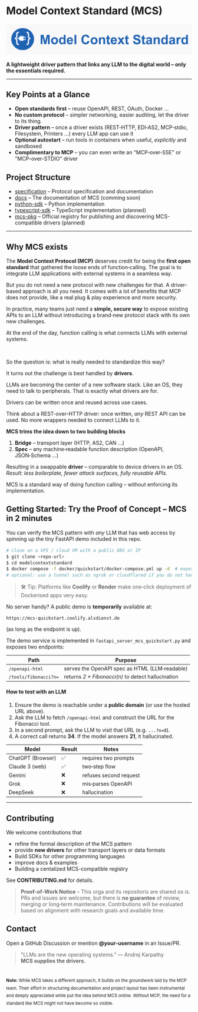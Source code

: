 # Model Context Standard (MCS)

<p align="center">
  <img src="assets/mcs-logo-lg.jpg" alt="MCS logo">
</p>

**A lightweight driver pattern that links any LLM to the digital world – only the essentials required.**

---

## Key Points at a Glance

* **Open standards first** – reuse OpenAPI, REST, OAuth, Docker …
* **No custom protocol** – simpler networking, easier auditing, let the driver to its thing.
* **Driver pattern** – once a driver exists (REST‑HTTP, EDI‑AS2, MCP‑stdio, Filesystem, Printers …) every LLM app can use it
* **Optional autostart** – run tools in containers when useful, *explicitly* and sandboxed
* **Complimentary to MCP** – you can even write an "MCP‑over‑SSE" or "MCP-over-STDIO" driver


## Project Structure

- [specification](https://github.com/modelcontextprotocol/specification) – Protocol specification and documentation  
- [docs](https://github.com/modelcontextprotocol/docs) – The documentation of MCS (comming soon)
- [python-sdk](https://github.com/modelcontextprotocol/python-sdk) – Python implementation  
- [typescript-sdk](https://github.com/modelcontextprotocol/typescript-sdk) – TypeScript implementation (planned)  
- [mcs-pkg](https://github.com/modelcontextprotocol/mcs-pkg) – Official registry for publishing and discovering MCS-compatible drivers (planned)

---

## Why MCS exists

The **Model Context Protocol (MCP)** deserves credit for being the **first open standard** that gathered the loose ends of function‑calling.
The goal is to integrate LLM applications with external systems in a seamless way.

But you do not need a new protocol with new challenges for that. A driver-based approach is all you need. It comes with a lot of benefits that MCP does not provide, like a real plug & play experience and more security.

In practice, many teams just need a **simple, secure way** to expose existing APIs to an LLM without introducing a brand‑new protocol stack with its own new challenges.

At the end of the day, function calling is what connects LLMs with external systems.

<br>

So the question is: what is really needed to standardize this way?

It turns out the challenge is best handled by **drivers**.

LLMs are becoming the center of a new software stack. Like an OS, they need to talk to peripherals. That is exactly what drivers are for.

Drivers can be written once and reused across use cases.

Think about a REST-over-HTTP driver: once written, *any* REST API can be used. No more wrappers needed to connect LLMs to it.

**MCS trims the idea down to two building blocks**

1. **Bridge** – transport layer (HTTP, AS2, CAN …)
2. **Spec** – any machine‑readable function description (OpenAPI, JSON‑Schema …)

Resulting in a swappable **driver** – comparable to device drivers in an OS.
*Result: less boilerplate, fewer attack surfaces, fully reusable APIs.*

MCS is a standard way of doing function calling – without enforcing its implementation.


## Getting Started: Try the Proof of Concept – MCS in 2 minutes

You can verify the MCS pattern with *any* LLM that has web access by spinning up the tiny FastAPI demo included in this repo.

```bash
# clone on a VPS / cloud VM with a public DNS or IP
$ git clone <repo-url>
$ cd modelcontextstandard
$ docker compose -f docker/quickstart/docker-compose.yml up -d  # exposes :8000 on your public host
# optional: use a tunnel such as ngrok or cloudflared if you do not have a static IP
```

> 🛠️ Tip: Platforms like **Coolify** or **Render** make one‑click deployment of Dockerised apps very easy.

No server handy? A public demo is **temporarily** available at:

```
https://mcs-quickstart.coolify.alsdienst.de
```

(as long as the endpoint is up).

The demo service is implemented in `fastapi_server_mcs_quickstart.py` and exposes two endpoints:

| Path                  | Purpose                                            |
| --------------------- | -------------------------------------------------- |
| `/openapi-html`       | serves the OpenAPI spec as HTML (LLM‑readable)     |
| `/tools/fibonacci?n=` | returns *2 × Fibonacci(n)* to detect hallucination |

#### How to test with an LLM

1. Ensure the demo is reachable under a **public domain** (or use the hosted URL above).
2. Ask the LLM to fetch `/openapi-html` and construct the URL for the Fibonacci tool.
3. In a second prompt, ask the LLM to visit that URL (e.g. `...?n=8`).
4. A correct call returns **34**. If the model answers **21**, it hallucinated.

| Model             | Result | Notes                  |
| ----------------- | ------ | ---------------------- |
| ChatGPT (Browser) | ✅      | requires two prompts   |
| Claude 3 (web)    | ✅      | two‑step flow          |
| Gemini            | ❌      | refuses second request |
| Grok              | ❌      | mis‑parses OpenAPI     |
| DeepSeek          | ❌      | hallucination          |

---

## Contributing

We welcome contributions that

* refine the formal description of the MCS pattern
* provide **new drivers** for other transport layers or data formats
* Build SDKs for other programming languages
* improve docs & examples
* Building a centalized MCS-compatible registry

See **CONTRIBUTING.md** for details.

> **Proof‑of‑Work Notice** – This orga and its repositoris are shared *as is*. PRs and issues are welcome, but there is **no guarantee** of review, merging or long‑term maintenance. Contributions will be evaluated based on alignment with research goals and available time.


## Contact

Open a GitHub Discussion or mention **@your‑username** in an Issue/PR.

> "LLMs are the new operating systems." — Andrej Karpathy <br> **MCS supplies the drivers.**


<br>

<sub>
<b>Note:</b> While MCS takes a different approach, it builds on the groundwork laid by the MCP team. Their effort in structuring documentation and project layout has been instrumental and deeply appreciated while put the idea behind MCS online. Without MCP, the need for a standard like MCS might not have become so visible.
</sub>